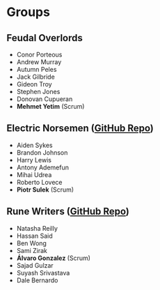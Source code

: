 # Groups
## Feudal Overlords
- Conor Porteous
- Andrew Murray
- Autumn Peles
- Jack Gilbride
- Gideon Troy
- Stephen Jones
- Donovan Cupueran
- **Mehmet Yetim** (Scrum)
## Electric Norsemen ([GitHub Repo](https://github.com/AidenSykes1999/swaglabstesting))
- Aiden Sykes
- Brandon Johnson
- Harry Lewis
- Antony Ademefun
- Mihai Udrea
- Roberto Lovece
- **Piotr Sulek** (Scrum)
## Rune Writers ([GitHub Repo](https://github.com/samizirakgamedev/SauceDemoFramework))
- Natasha Reilly
- Hassan Said
- Ben Wong
- Sami Zirak
- **Álvaro Gonzalez** (Scrum)
- Sajad Gulzar
- Suyash Srivastava
- Dale Bernardo